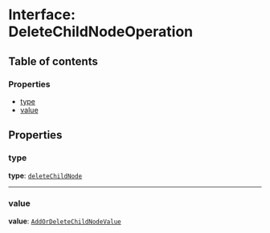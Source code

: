 # Interface: DeleteChildNodeOperation

## Table of contents

### Properties

* [type](/en/auto-docs/editor/interfaces/DeleteChildNodeOperation.md#type)
* [value](/en/auto-docs/editor/interfaces/DeleteChildNodeOperation.md#value)

## Properties

### type

**type**: [`deleteChildNode`](/en/auto-docs/editor/enums/OperationType.md#deletechildnode)

***

### value

**value**: [`AddOrDeleteChildNodeValue`](/en/auto-docs/editor/interfaces/AddOrDeleteChildNodeValue.md)
